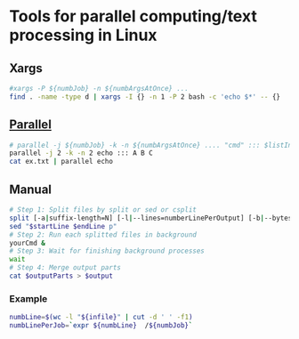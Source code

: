 # Tools for parallel computing/text processing in Linux

## Xargs
```bash
#xargs -P ${numbJob} -n ${numbArgsAtOnce} ...
find . -name -type d | xargs -I {} -n 1 -P 2 bash -c 'echo $*' -- {}
```

## [Parallel](https://www.gnu.org/software/parallel/parallel_tutorial.html)
```bash
# parallel -j ${numbJob} -k -n ${numbArgsAtOnce} .... "cmd" ::: $listInPut
parallel -j 2 -k -n 2 echo ::: A B C
cat ex.txt | parallel echo 
```
## Manual
```bash
# Step 1: Split files by split or sed or csplit
split [-a|suffix-length=N] [-l|--lines=numberLinePerOutput] [-b|--bytes=bytesPerFile] ...
sed "$startLine $endLine p"
# Step 2: Run each splitted files in background
yourCmd &
# Step 3: Wait for finishing background processes
wait
# Step 4: Merge output parts
cat $outputParts > $output
```
### Example
```bash
numbLine=$(wc -l "${infile}" | cut -d ' ' -f1)
numbLinePerJob=`expr ${numbLine}  /${numbJob}`
```

